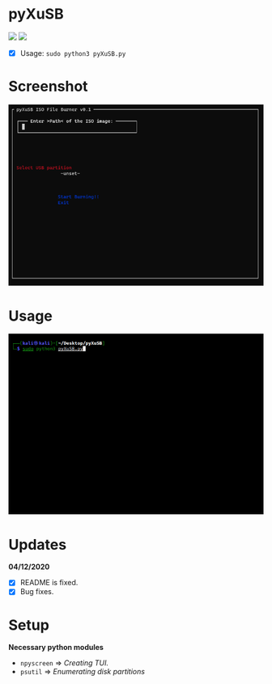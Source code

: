 # pyXuSB
<img src="https://img.shields.io/badge/-Linux-black?style=for-the-badge&logo=Linux&logoColor=white"> <img src="https://img.shields.io/badge/-Python-black?style=for-the-badge&logo=python&logoColor=white">

- [x] Usage: ```sudo python3 pyXuSB.py```

# Screenshot
![Screen](.animations/Screenshot.png)

# Usage
![animation](.animations/usb.gif)

# Updates
<b>04/12/2020</b>
- [x] README is fixed.
- [x] Bug fixes.

# Setup
<b>Necessary python modules</b>
- ```npyscreen``` => <i>Creating TUI.</i>
- ```psutil``` => <i>Enumerating disk partitions</i>
